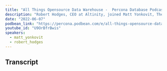 ```yaml
---
title: "All Things Opensource Data Warehouse -  Percona Database Podcast 72 /w Robert Hodges"
description: "Robert Hodges, CEO at Altinity, joined Matt Yonkovit, The Head of Open Source Strategy at Percona, in this open-source database podcast. They started with how Robert get started and how the Database has evolved along the time that brought him to ClickHouse/Altinity. Robert gets deep into Opensource Data Warehouse with some details behind Clickhouse. As usual, enjoy the session of rapid-fire questions to know more about Robert"
date: "2022-06-07"
podbean_link: "https://percona.podbean.com/e/all-things-opensource-data-warehouse-percona-database-podcast-w-robert-hodges/"
youtube_id: "U9OrBfrBwis"
speakers:
  - matt_yonkovit
  - robert_hodges
---
```


## Transcript


